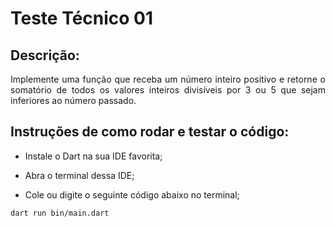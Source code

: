 # __Teste Técnico 01__

## Descrição:
<div style="text-align: justify"> Implemente uma função que receba um número inteiro positivo e retorne o somatório de todos os valores inteiros divisíveis por 3 ou 5 que sejam inferiores ao número passado.</div>

## Instruções de como rodar e testar o código:

* Instale o Dart na sua IDE favorita;

* Abra o terminal dessa IDE;

* Cole ou digite o seguinte código abaixo no terminal;

```bash
dart run bin/main.dart
```

